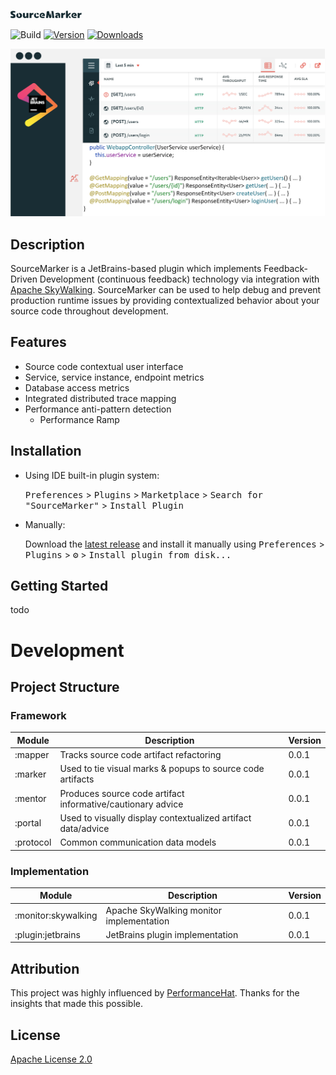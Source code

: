 ![](.github/media/SM.svg)

![Build](https://github.com/sourceplusplus/SourceMarker/workflows/Build/badge.svg)
[![Version](https://img.shields.io/jetbrains/plugin/v/PLUGIN_ID.svg)](https://plugins.jetbrains.com/plugin/PLUGIN_ID)
[![Downloads](https://img.shields.io/jetbrains/plugin/d/PLUGIN_ID.svg)](https://plugins.jetbrains.com/plugin/PLUGIN_ID)

![](.github/media/portal_overview.png)

## Description

<!-- Plugin description -->
SourceMarker is a JetBrains-based plugin which implements Feedback-Driven Development (continuous feedback) technology via integration with [Apache SkyWalking](https://github.com/apache/skywalking). SourceMarker can be used to help debug and prevent production runtime issues by providing contextualized behavior about your source code throughout development.
<!-- Plugin description end -->

## Features

- Source code contextual user interface
- Service, service instance, endpoint metrics
- Database access metrics
- Integrated distributed trace mapping
- Performance anti-pattern detection
  - Performance Ramp

## Installation

- Using IDE built-in plugin system:
  
  <kbd>Preferences</kbd> > <kbd>Plugins</kbd> > <kbd>Marketplace</kbd> > <kbd>Search for "SourceMarker"</kbd> >
  <kbd>Install Plugin</kbd>
  
- Manually:

  Download the [latest release](https://github.com/sourceplusplus/SourceMarker/releases/latest) and install it manually using
  <kbd>Preferences</kbd> > <kbd>Plugins</kbd> > <kbd>⚙️</kbd> > <kbd>Install plugin from disk...</kbd>

## Getting Started

todo

# Development

## Project Structure

### Framework

| Module                        | Description                                                          | Version |
| ----------------------------- | -------------------------------------------------------------------- | ------- |
| :mapper                       | Tracks source code artifact refactoring                              | 0.0.1   |
| :marker                       | Used to tie visual marks & popups to source code artifacts           | 0.0.1   |
| :mentor                       | Produces source code artifact informative/cautionary advice          | 0.0.1   |
| :portal                       | Used to visually display contextualized artifact data/advice         | 0.0.1   |
| :protocol                     | Common communication data models                                     | 0.0.1   |

### Implementation

| Module                        | Description                                                          | Version |
| ----------------------------- | -------------------------------------------------------------------- | ------- |
| :monitor:skywalking           | Apache SkyWalking monitor implementation                             | 0.0.1   |
| :plugin:jetbrains             | JetBrains plugin implementation                                      | 0.0.1   |

## Attribution

This project was highly influenced by [PerformanceHat](https://github.com/sealuzh/PerformanceHat). Thanks for the insights
that made this possible.

## License

[Apache License 2.0](LICENSE)
